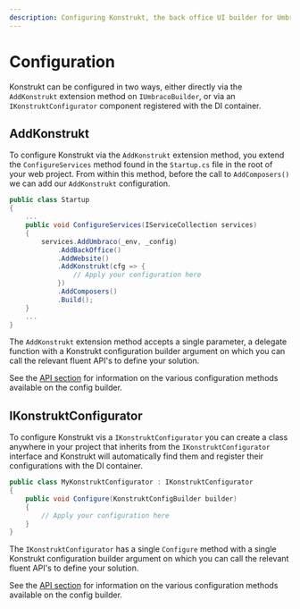 ```yaml
---
description: Configuring Konstrukt, the back office UI builder for Umbraco.
---
```


# Configuration

Konstrukt can be configured in two ways, either directly via the `AddKonstrukt` extension method on `IUmbracoBuilder`, or via an `IKonstruktConfigurator` component registered with the DI container.

## AddKonstrukt

To configure Konstrukt via the `AddKonstrukt` extension method, you extend the `ConfigureServices` method found in the `Startup.cs` file in the root of your web project. From within this method, before the call to `AddComposers()` we can add our `AddKonstrukt` configuration.

```csharp
public class Startup
{
    ...
    public void ConfigureServices(IServiceCollection services)
    {
        services.AddUmbraco(_env, _config)
            .AddBackOffice()
            .AddWebsite()
            .AddKonstrukt(cfg => {
                // Apply your configuration here
            })
            .AddComposers()
            .Build();
    }
    ...
}

```

The `AddKonstrukt` extension method accepts a single parameter, a delegate function with a Konstrukt configuration builder argument on which you can call the relevant fluent API's to define your solution.

See the [API section](../api/conventions.md) for information on the various configuration methods available on the config builder.

## IKonstruktConfigurator

To configure Konstrukt vis a `IKonstruktConfigurator` you can create a class anywhere in your project that inherits from the `IKonstruktConfigurator` interface and Konstrukt will automatically find them and register their configurations with the DI container.

```csharp
public class MyKonstruktConfigurator : IKonstruktConfigurator
{
    public void Configure(KonstruktConfigBuilder builder)
    {
        // Apply your configuration here
    }
}
```

The `IKonstruktConfigurator` has a single `Configure` method with a single Konstrukt configuration builder argument on which you can call the relevant fluent API's to define your solution.

See the [API section](../api/conventions.md) for information on the various configuration methods available on the config builder.
